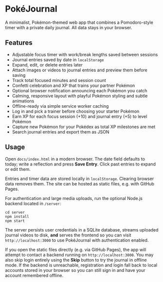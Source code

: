 # PokéJournal

A minimalist, Pokémon-themed web app that combines a Pomodoro-style timer with a private daily journal. All data stays in your browser.

## Features

- Adjustable focus timer with work/break lengths saved between sessions
- Journal entries saved by date in `localStorage`
- Expand, edit, or delete entries later
- Attach images or videos to journal entries and preview them before saving
- Track total focused minutes and session count
- Confetti celebration and XP that trains your partner Pokémon
- Optional browser notification announcing each Pokémon you catch
- Calming, responsive layout with playful Pokémon styling and subtle animations
- Offline-ready via simple service worker caching
- Log in and pick a trainer before choosing your starter Pokémon
- Earn XP for each focus session (+10) and journal entry (+5) to level Pokémon
- Capture new Pokémon for your Pokédex as total XP milestones are met
- Search journal entries and export them as JSON

## Usage

Open `docs/index.html` in a modern browser. The date field defaults to today; write a reflection and press **Save Entry**. Click past entries to expand or edit them.

Entries and timer data are stored locally in `localStorage`. Clearing browser data removes them. The site can be hosted as static files, e.g. with GitHub Pages.

For authentication and large media uploads, run the optional Node.js backend located in `/server`:

```
cd server
npm install
npm start
```

The server persists user credentials in a SQLite database, streams uploaded
journal videos to disk, **and** serves the frontend so you can visit
`http://localhost:3000` to use PokéJournal with authentication enabled.

If you open the static files directly (e.g. via GitHub Pages), the app will
attempt to contact a backend running on `http://localhost:3000`. You may also
skip login entirely using the **Skip** button to try the journal in offline
mode. If the backend is unreachable, registration and login fall back to local
accounts stored in your browser so you can still sign in and have your account
remembered offline.

